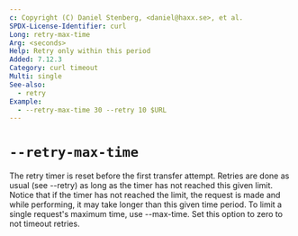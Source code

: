 ```yaml
---
c: Copyright (C) Daniel Stenberg, <daniel@haxx.se>, et al.
SPDX-License-Identifier: curl
Long: retry-max-time
Arg: <seconds>
Help: Retry only within this period
Added: 7.12.3
Category: curl timeout
Multi: single
See-also:
  - retry
Example:
  - --retry-max-time 30 --retry 10 $URL
---
```


# `--retry-max-time`

The retry timer is reset before the first transfer attempt. Retries are done
as usual (see --retry) as long as the timer has not reached this given
limit. Notice that if the timer has not reached the limit, the request is
made and while performing, it may take longer than this given time period. To
limit a single request's maximum time, use --max-time. Set this option to zero
to not timeout retries.
